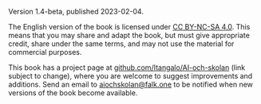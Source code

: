 Version 1.4-beta, published 2023-02-04.

The English version of the book is licensed under [CC BY-NC-SA 4.0][1]. This means that you may share and adapt the book, but must give appropriate credit, share under the same terms, and may not use the material for commercial purposes.

This book has a project page at [github.com/Itangalo/AI-och-skolan][2] (link subject to change), where you are welcome to suggest improvements and additions. Send an email to [aiochskolan@falk.one][3] to be notified when new versions of the book become available.

[1]:	https://creativecommons.org/licenses/by-nc-sa/4.0/
[2]:	https://github.com/Itangalo/AI-och-skolan/
[3]:	mailto:aiochskolan@falk.one